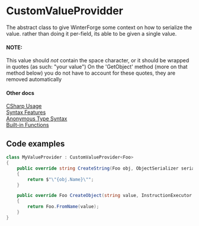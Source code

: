 # CustomValueProvidder
The abstract class to give WinterForge some context on how to serialize the value.
rather than doing it per-field, its able to be given a single value.

#### NOTE:
This value should *not* contain the space character, or it should be wrapped in quotes (as such: "your value")
On the 'GetObject' method (more on that method below) you do not have to account for these quotes, they are removed automatically

#### Other docs
[CSharp Usage](CSharp_Usage.md)  
[Syntax Features](Syntax_Features.md)  
[Anonymous Type Syntax](Anonymous_Type_Syntax.md)  
[Built-in Functions](WinterForge_Built-in_Functions.md)  

## Code examples
```cs
class MyValueProvider : CustomValueProvider<Foo>
{
    public override string CreateString(Foo obj, ObjectSerializer serializer)
    {
        return $"\"{obj.Name}\"";
    }

    public override Foo CreateObject(string value, InstructionExecutor executor)
    {
        return Foo.FromName(value);
    }
}

```